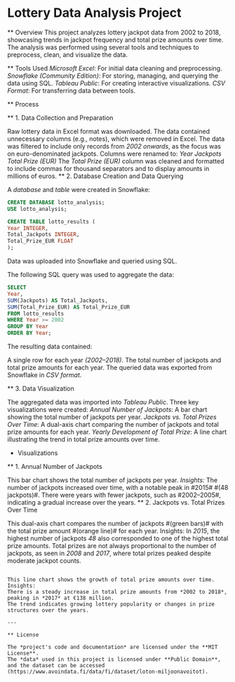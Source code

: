 # Lottery Data Analysis Project

** Overview
This project analyzes lottery jackpot data from 2002 to 2018, showcasing trends in jackpot frequency and total prize amounts over time. The analysis was performed using several tools and techniques to preprocess, clean, and visualize the data.

** Tools Used
*Microsoft Excel*: For initial data cleaning and preprocessing.
*Snowflake (Community Edition)*: For storing, managing, and querying the data using SQL.
*Tableau Public*: For creating interactive visualizations.
*CSV Format*: For transferring data between tools.

** Process

** 1. Data Collection and Preparation

Raw lottery data in Excel format was downloaded.
The data contained unnecessary columns (e.g., notes), which were removed in Excel.
The data was filtered to include only records from *2002 onwards*, as the focus was on euro-denominated jackpots.
Columns were renamed to:
*Year*
*Jackpots*
*Total Prize (EUR)*
The *Total Prize (EUR)* column was cleaned and formatted to include commas for thousand separators and to display amounts in millions of euros.
** 2. Database Creation and Data Querying

A *database* and *table* were created in Snowflake:
```sql
CREATE DATABASE lotto_analysis;
USE lotto_analysis;

CREATE TABLE lotto_results (
Year INTEGER,
Total_Jackpots INTEGER,
Total_Prize_EUR FLOAT
);
```

Data was uploaded into Snowflake and queried using SQL.

The following SQL query was used to aggregate the data:
```sql
SELECT
Year,
SUM(Jackpots) AS Total_Jackpots,
SUM(Total_Prize_EUR) AS Total_Prize_EUR
FROM lotto_results
WHERE Year >= 2002
GROUP BY Year
ORDER BY Year;
```

The resulting data contained:

A single row for each year *(2002–2018)*.
The total number of jackpots and total prize amounts for each year.
The queried data was exported from Snowflake in *CSV format*.

** 3. Data Visualization

The aggregated data was imported into *Tableau Public*.
Three key visualizations were created:
*Annual Number of Jackpots*: A bar chart showing the total number of jackpots per year.
*Jackpots vs. Total Prizes Over Time*: A dual-axis chart comparing the number of jackpots and total prize amounts for each year.
*Yearly Development of Total Prize*: A line chart illustrating the trend in total prize amounts over time.
* Visualizations

** 1. Annual Number of Jackpots

This bar chart shows the total number of jackpots per year.
*Insights:*
The number of jackpots increased over time, with a notable peak in #2015# #(48 jackpots)#.
There were years with fewer jackpots, such as #2002–2005#, indicating a gradual increase over the years.
** 2. Jackpots vs. Total Prizes Over Time

This dual-axis chart compares the number of jackpots #(green bars)# with the total prize amount #(orange line)# for each year.
Insights:
In *2015*, the highest number of jackpots *48* also corresponded to one of the highest total prize amounts.
Total prizes are not always proportional to the number of jackpots, as seen in *2008* and *2017*, where total prizes peaked despite moderate jackpot counts.
``` 3. Yearly Development of Total Prizes

This line chart shows the growth of total prize amounts over time.
Insights:
There is a steady increase in total prize amounts from *2002 to 2018*, peaking in *2017* at €138 million.
The trend indicates growing lottery popularity or changes in prize structures over the years.

---

** License

The *project's code and documentation* are licensed under the **MIT License**.  
The *data* used in this project is licensed under **Public Domain**, and the dataset can be accessed (https://www.avoindata.fi/data/fi/dataset/loton-miljoonavoitot).
